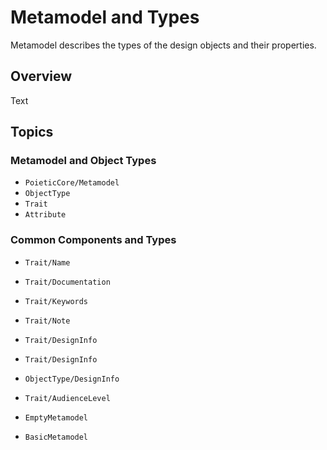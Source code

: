 # Metamodel and Types

Metamodel describes the types of the design objects and their properties.

## Overview

<!--@START_MENU_TOKEN@-->Text<!--@END_MENU_TOKEN@-->

## Topics

### Metamodel and Object Types

- ``PoieticCore/Metamodel``
- ``ObjectType``
- ``Trait``
- ``Attribute``

### Common Components and Types

- ``Trait/Name``
- ``Trait/Documentation``
- ``Trait/Keywords``
- ``Trait/Note``
- ``Trait/DesignInfo``
- ``Trait/DesignInfo``
- ``ObjectType/DesignInfo``
- ``Trait/AudienceLevel``

- ``EmptyMetamodel``
- ``BasicMetamodel``
